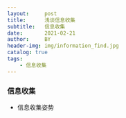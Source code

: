 ```yaml
---
layout:     post
title:      浅谈信息收集
subtitle:   信息收集
date:       2021-02-21
author:     BY
header-img: img/information_find.jpg
catalog: true
tags:
    - 信息收集
---
```


### 信息收集

- 信息收集姿势
